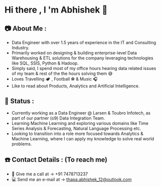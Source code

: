 # Hi there , I 'm Abhishek :raccoon:


## :camera: About Me : 

- Data Engineer with over 1.5 years of experience in the IT and Consulting Industry. 
- Primarily worked on designing & building enterprise-level Data Warehousing & ETL solutions for the company leveraging technologies like SQL, SSIS, Python & Hadoop.
- Simply said, I spend most of my office hours hearing data related issues of my team & rest of the the hours solving them :sweat_smile:
- Loves Travelling :camping: , Football :soccer:  & Music :headphones:
- Like to read about Products, Analytics and Artificial Intelligence.

## :bell: Status :

- Currently working as a Data Engineer @ Larsen & Toubro Infotech, as part of our partner (o9) Data Integration Team.
- Learning Machine Learning and exploring various domains like Time Series Analysis & Forecasting, Natural Language Processing  etc.  
- Looking to transition into a role more focused towards Analytics & Machine Learning, where I can apply my knowledge to solve real world problems.

## :phone: Contact Details : (To reach me)

- :iphone: Give me a call at -> +91 7478713237
- :computer: Send me an e-mail at -> thapa.abhishek_12@outlook.com



